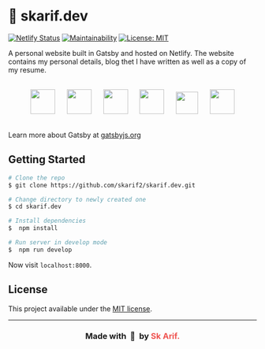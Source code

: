 <h1>🏡 skarif.dev</h1>

[![Netlify Status](https://api.netlify.com/api/v1/badges/4f9de10c-29ef-4385-a01e-c79ff656a48d/deploy-status)](https://app.netlify.com/sites/skarif/deploys)
[![Maintainability](https://api.codeclimate.com/v1/badges/110692df01b26b6e8596/maintainability)](https://codeclimate.com/github/skarif2/sight-gatsby/maintainability)
[![License: MIT](https://img.shields.io/badge/License-MIT-blue.svg)](https://opensource.org/licenses/MIT)

A personal website built in Gatsby and hosted on Netlify. The website contains my personal details, blog thet I have written as well as a copy of my resume.

<br />

<div align="center">
  <img src="https://user-images.githubusercontent.com/5141132/62003284-b84e4b80-b136-11e9-97fe-cf9cff25cc23.png" height="50" hspace="10">
  <img src="https://user-images.githubusercontent.com/5141132/62003279-95bc3280-b136-11e9-8232-c6be06f2464d.png" height="50" hspace="10">
  <img src="https://user-images.githubusercontent.com/5141132/50723399-7365b780-1107-11e9-9bc4-7706f631c5e8.png" height="50" hspace="10">
  <img src="https://user-images.githubusercontent.com/5141132/62003293-e895ea00-b136-11e9-8625-5a3de55a899e.png" height="50" hspace="10">
  <img src="https://user-images.githubusercontent.com/5141132/62003316-52ae8f00-b137-11e9-87ec-6a1534f7da6a.png" height="45" hspace="10">
  <img src="https://user-images.githubusercontent.com/5141132/62003360-ea13e200-b137-11e9-9410-d2f16d5285e6.png" height="50" hspace="10">
</div>

<br />

Learn more about Gatsby at [gatsbyjs.org](https://www.gatsbyjs.org/)

## Getting Started

```bash
# Clone the repo
$ git clone https://github.com/skarif2/skarif.dev.git

# Change directory to newly created one
$ cd skarif.dev

# Install dependencies
$  npm install

# Run server in develop mode
$  npm run develop
```

Now visit `localhost:8000`.

## License

This project available under the [MIT license](https://github.com/skarif2/node-rest-starter/blob/master/LICENSE).

---

<h3 align="center">Made with&nbsp; 💖 &nbsp;by <a href="https://skarif.io" style="text-decoration: none; color: #ef5350">Sk Arif.<a></h3>
